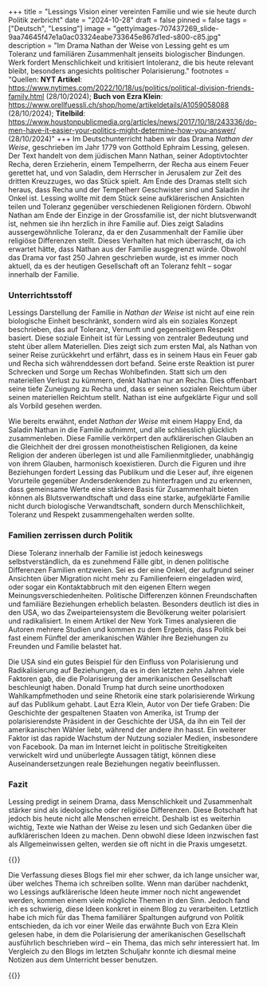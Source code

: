 +++
title = "Lessings Vision einer vereinten Familie und wie sie heute durch Politik zerbricht"
date = "2024-10-28"
draft = false
pinned = false
tags = ["Deutsch", "Lessing"]
image = "gettyimages-707437269_slide-9aa74645f47e1a0ac03324eabe733645e867d1ed-s800-c85.jpg"
description = "Im Drama Nathan der Weise von Lessing geht es um Toleranz und familiären Zusammenhalt jenseits biologischer Bindungen. Werk fordert Menschlichkeit und kritisiert Intoleranz, die bis heute relevant bleibt, besonders angesichts politischer Polarisierung."
footnotes = "Quellen: **NYT Artikel**: https://www.nytimes.com/2022/10/18/us/politics/political-division-friends-family.html (28/10/2024); **Buch von Ezra Klein**: https://www.orellfuessli.ch/shop/home/artikeldetails/A1059058088 (28/10/2024); **Titelbild**: https://www.houstonpublicmedia.org/articles/news/2017/10/18/243336/do-men-have-it-easier-your-politics-might-determine-how-you-answer/ (28/10/2024)"
+++
Im Deutschunterricht haben wir das Drama *Nathan der Weise*, geschrieben im Jahr 1779 von Gotthold Ephraim Lessing, gelesen. Der Text handelt von dem jüdischen Mann Nathan, seiner Adoptivtochter Recha, deren Erzieherin, einem Tempelherrn, der Recha aus einem Feuer gerettet hat, und von Saladin, dem Herrscher in Jerusalem zur Zeit des dritten Kreuzzuges, wo das Stück spielt. Am Ende des Dramas stellt sich heraus, dass Recha und der Tempelherr Geschwister sind und Saladin ihr Onkel ist. Lessing wollte mit dem Stück seine aufklärerischen Ansichten teilen und Toleranz gegenüber verschiedenen Religionen fördern. Obwohl Nathan am Ende der Einzige in der Grossfamilie ist, der nicht blutsverwandt ist, nehmen sie ihn herzlich in ihre Familie auf. Dies zeigt Saladins aussergewöhnliche Toleranz, da er den Zusammenhalt der Familie über religiöse Differenzen stellt. Dieses Verhalten hat mich überrascht, da ich erwartet hätte, dass Nathan aus der Familie ausgegrenzt würde. Obwohl das Drama vor fast 250 Jahren geschrieben wurde, ist es immer noch aktuell, da es der heutigen Gesellschaft oft an Toleranz fehlt – sogar innerhalb der Familie.

### **Unterrichtsstoff**

Lessings Darstellung der Familie in *Nathan der Weise* ist nicht auf eine rein biologische Einheit beschränkt, sondern wird als ein soziales Konzept beschrieben, das auf Toleranz, Vernunft und gegenseitigem Respekt basiert. Diese soziale Einheit ist für Lessing von zentraler Bedeutung und steht über allem Materiellen. Dies zeigt sich zum ersten Mal, als Nathan von seiner Reise zurückkehrt und erfährt, dass es in seinem Haus ein Feuer gab und Recha sich währenddessen dort befand. Seine erste Reaktion ist purer Schrecken und Sorge um Rechas Wohlbefinden. Statt sich um den materiellen Verlust zu kümmern, denkt Nathan nur an Recha. Dies offenbart seine tiefe Zuneigung zu Recha und, dass er seinen sozialen Reichtum über seinen materiellen Reichtum stellt. Nathan ist eine aufgeklärte Figur und soll als Vorbild gesehen werden.

Wie bereits erwähnt, endet *Nathan der Weise* mit einem Happy End, da Saladin Nathan in die Familie aufnimmt, und alle schliesslich glücklich zusammenleben. Diese Familie verkörpert den aufklärerischen Glauben an die Gleichheit der drei grossen monotheistischen Religionen, da keine Religion der anderen überlegen ist und alle Familienmitglieder, unabhängig von ihrem Glauben, harmonisch koexistieren. Durch die Figuren und ihre Beziehungen fordert Lessing das Publikum und die Leser auf, ihre eigenen Vorurteile gegenüber Andersdenkenden zu hinterfragen und zu erkennen, dass gemeinsame Werte eine stärkere Basis für Zusammenhalt bieten können als Blutsverwandtschaft und dass eine starke, aufgeklärte Familie nicht durch biologische Verwandtschaft, sondern durch Menschlichkeit, Toleranz und Respekt zusammengehalten werden sollte.

### **Familien zerrissen durch Politik**

Diese Toleranz innerhalb der Familie ist jedoch keineswegs selbstverständlich, da es zunehmend Fälle gibt, in denen politische Differenzen Familien entzweien. Sei es der eine Onkel, der aufgrund seiner Ansichten über Migration nicht mehr zu Familienfeiern eingeladen wird, oder sogar ein Kontaktabbruch mit den eigenen Eltern wegen Meinungsverschiedenheiten. Politische Differenzen können Freundschaften und familiäre Beziehungen erheblich belasten. Besonders deutlich ist dies in den USA, wo das Zweiparteiensystem die Bevölkerung weiter polarisiert und radikalisiert. In einem Artikel der New York Times analysieren die Autoren mehrere Studien und kommen zu dem Ergebnis, dass Politik bei fast einem Fünftel der amerikanischen Wähler ihre Beziehungen zu Freunden und Familie belastet hat.

Die USA sind ein gutes Beispiel für den Einfluss von Polarisierung und Radikalisierung auf Beziehungen, da es in den letzten zehn Jahren viele Faktoren gab, die die Polarisierung der amerikanischen Gesellschaft beschleunigt haben. Donald Trump hat durch seine unorthodoxen Wahlkampfmethoden und seine Rhetorik eine stark polarisierende Wirkung auf das Publikum gehabt. Laut Ezra Klein, Autor von Der tiefe Graben: Die Geschichte der gespaltenen Staaten von Amerika, ist Trump der polarisierendste Präsident in der Geschichte der USA, da ihn ein Teil der amerikanischen Wähler liebt, während der andere ihn hasst. Ein weiterer Faktor ist das rapide Wachstum der Nutzung sozialer Medien, insbesondere von Facebook. Da man im Internet leicht in politische Streitigkeiten verwickelt wird und unüberlegte Aussagen tätigt, können diese Auseinandersetzungen reale Beziehungen negativ beeinflussen.

### **Fazit**

Lessing predigt in seinem Drama, dass Menschlichkeit und Zusammenhalt stärker sind als ideologische oder religiöse Differenzen. Diese Botschaft hat jedoch bis heute nicht alle Menschen erreicht. Deshalb ist es weiterhin wichtig, Texte wie Nathan der Weise zu lesen und sich Gedanken über die aufklärerischen Ideen zu machen. Denn obwohl diese Ideen inzwischen fast als Allgemeinwissen gelten, werden sie oft nicht in die Praxis umgesetzt.

{{<box title="Schreibprozess">}}

Die Verfassung dieses Blogs fiel mir eher schwer, da ich lange unsicher war, über welches Thema ich schreiben sollte. Wenn man darüber nachdenkt, wo Lessings aufklärerische Ideen heute immer noch nicht angewendet werden, kommen einem viele mögliche Themen in den Sinn. Jedoch fand ich es schwierig, diese Ideen konkret in einem Blog zu verarbeiten. Letztlich habe ich mich für das Thema familiärer Spaltungen aufgrund von Politik entschieden, da ich vor einer Weile das erwähnte Buch von Ezra Klein gelesen habe, in dem die Polarisierung der amerikanischen Gesellschaft ausführlich beschrieben wird – ein Thema, das mich sehr interessiert hat. Im Vergleich zu den Blogs im letzten Schuljahr konnte ich diesmal meine Notizen aus dem Unterricht besser benutzen.

{{</box>}}